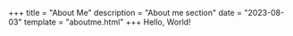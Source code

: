 +++
title = "About Me"
description = "About me section"
date = "2023-08-03"
template = "aboutme.html"
+++
Hello, World!
